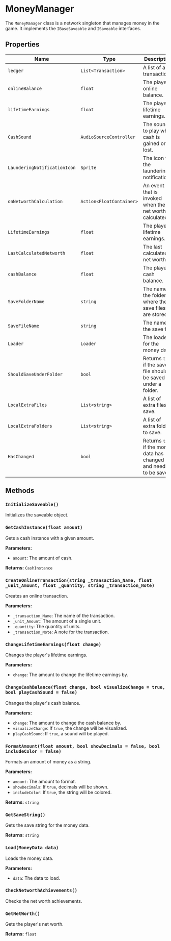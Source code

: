 # MoneyManager

The `MoneyManager` class is a network singleton that manages money in the game. It implements the `IBaseSaveable` and `ISaveable` interfaces.

## Properties

| Name | Type | Description |
| --- | --- | --- |
| `ledger` | `List<Transaction>` | A list of all transactions. |
| `onlineBalance` | `float` | The player's online balance. |
| `lifetimeEarnings` | `float` | The player's lifetime earnings. |
| `CashSound` | `AudioSourceController` | The sound to play when cash is gained or lost. |
| `LaunderingNotificationIcon` | `Sprite` | The icon for the laundering notification. |
| `onNetworthCalculation` | `Action<FloatContainer>` | An event that is invoked when the net worth is calculated. |
| `LifetimeEarnings` | `float` | The player's lifetime earnings. |
| `LastCalculatedNetworth` | `float` | The last calculated net worth. |
| `cashBalance` | `float` | The player's cash balance. |
| `SaveFolderName` | `string` | The name of the folder where the save files are stored. |
| `SaveFileName` | `string` | The name of the save file. |
| `Loader` | `Loader` | The loader for the money data. |
| `ShouldSaveUnderFolder` | `bool` | Returns `true` if the save file should be saved under a folder. |
| `LocalExtraFiles` | `List<string>` | A list of extra files to save. |
| `LocalExtraFolders` | `List<string>` | A list of extra folders to save. |
| `HasChanged` | `bool` | Returns `true` if the money data has changed and needs to be saved. |

## Methods

### `InitializeSaveable()`

Initializes the saveable object.

### `GetCashInstance(float amount)`

Gets a cash instance with a given amount.

**Parameters:**

* `amount`: The amount of cash.

**Returns:** `CashInstance`

### `CreateOnlineTransaction(string _transaction_Name, float _unit_Amount, float _quantity, string _transaction_Note)`

Creates an online transaction.

**Parameters:**

* `_transaction_Name`: The name of the transaction.
* `_unit_Amount`: The amount of a single unit.
* `_quantity`: The quantity of units.
* `_transaction_Note`: A note for the transaction.

### `ChangeLifetimeEarnings(float change)`

Changes the player's lifetime earnings.

**Parameters:**

* `change`: The amount to change the lifetime earnings by.

### `ChangeCashBalance(float change, bool visualizeChange = true, bool playCashSound = false)`

Changes the player's cash balance.

**Parameters:**

* `change`: The amount to change the cash balance by.
* `visualizeChange`: If `true`, the change will be visualized.
* `playCashSound`: If `true`, a sound will be played.

### `FormatAmount(float amount, bool showDecimals = false, bool includeColor = false)`

Formats an amount of money as a string.

**Parameters:**

* `amount`: The amount to format.
* `showDecimals`: If `true`, decimals will be shown.
* `includeColor`: If `true`, the string will be colored.

**Returns:** `string`

### `GetSaveString()`

Gets the save string for the money data.

**Returns:** `string`

### `Load(MoneyData data)`

Loads the money data.

**Parameters:**

* `data`: The data to load.

### `CheckNetworthAchievements()`

Checks the net worth achievements.

### `GetNetWorth()`

Gets the player's net worth.

**Returns:** `float`
